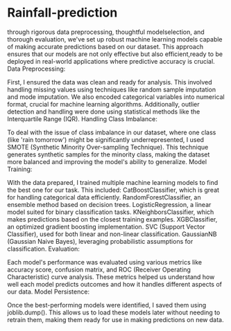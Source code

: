 # Rainfall-prediction
 through rigorous data preprocessing, thoughtful modelselection, and thorough evaluation, we've set up robust machine learning models capable of making accurate predictions based on our dataset.
 This approach ensures that our models are not only effective but also efficient,ready to be deployed in real-world applications where predictive accuracy is crucial.
 Data Preprocessing:

First, I ensured the data was clean and ready for analysis. This involved handling missing values using techniques like random sample imputation and mode imputation. We also encoded categorical variables into numerical format, crucial for machine learning algorithms. Additionally, outlier detection and handling were done using statistical methods like the Interquartile Range (IQR).
Handling Class Imbalance:

To deal with the issue of class imbalance in our dataset, where one class (like 'rain tomorrow') might be significantly underrepresented, I used SMOTE (Synthetic Minority Over-sampling Technique). This technique generates synthetic samples for the minority class, making the dataset more balanced and improving the model's ability to generalize.
Model Training:

With the data prepared, I trained multiple machine learning models to find the best one for our task. This included:
CatBoostClassifier, which is great for handling categorical data efficiently.
RandomForestClassifier, an ensemble method based on decision trees.
LogisticRegression, a linear model suited for binary classification tasks.
KNeighborsClassifier, which makes predictions based on the closest training examples.
XGBClassifier, an optimized gradient boosting implementation.
SVC (Support Vector Classifier), used for both linear and non-linear classification.
GaussianNB (Gaussian Naive Bayes), leveraging probabilistic assumptions for classification.
Evaluation:

Each model's performance was evaluated using various metrics like accuracy score, confusion matrix, and ROC (Receiver Operating Characteristic) curve analysis. These metrics helped us understand how well each model predicts outcomes and how it handles different aspects of our data.
Model Persistence:

Once the best-performing models were identified, I saved them using joblib.dump(). This allows us to load these models later without needing to retrain them, making them ready for use in making predictions on new data.
